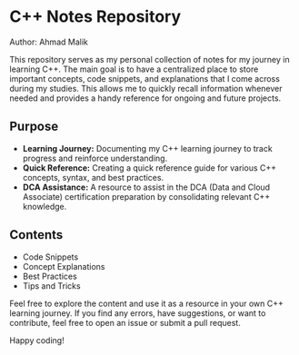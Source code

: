 # C++ Notes Repository

Author: Ahmad Malik

This repository serves as my personal collection of notes for my journey in learning C++. The main goal is to have a centralized place to store important concepts, code snippets, and explanations that I come across during my studies. This allows me to quickly recall information whenever needed and provides a handy reference for ongoing and future projects.

## Purpose

- **Learning Journey:** Documenting my C++ learning journey to track progress and reinforce understanding.
- **Quick Reference:** Creating a quick reference guide for various C++ concepts, syntax, and best practices.
- **DCA Assistance:** A resource to assist in the DCA (Data and Cloud Associate) certification preparation by consolidating relevant C++ knowledge.

## Contents

- Code Snippets
- Concept Explanations
- Best Practices
- Tips and Tricks

Feel free to explore the content and use it as a resource in your own C++ learning journey. If you find any errors, have suggestions, or want to contribute, feel free to open an issue or submit a pull request.

Happy coding!
